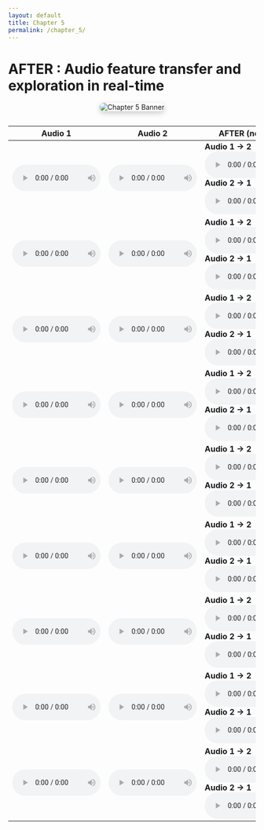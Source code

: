 ```yaml
---
layout: default
title: Chapter 5
permalink: /chapter_5/
---
```


# AFTER : Audio feature transfer and exploration in real-time

<div style="text-align: center; margin-bottom: 30px;"> 
  <img src="/phd_support/docs/assets/after.jpg" 
       alt="Chapter 5 Banner" 
       style="max-width: 100%; height: auto; border-radius: 10px; box-shadow: 0px 4px 12px rgba(0,0,0,0.2);" />
</div>

<table class="table table-sm text-center" style="vertical-align: middle; width: 100%;">
  <thead>
    <tr>
      <th style="text-align:center; width: 200px;">Audio 1</th>
      <th style="text-align:center; width: 200px;">Audio 2</th>
      <th style="text-align:center; width: 300px;">AFTER (no SSL)</th>
      <th style="text-align:center; width: 300px;">AFTER (SSL)</th>
    </tr>
  </thead>
  <tbody>

  <!-- Example 11 -->
  <tr>
    <td>
      <audio src="/phd_support/docs/assets/samples/chapter5/nossl/example_11/audio1.wav" controls style="width: 180px"></audio>
    </td>
    <td>
      <audio src="/phd_support/docs/assets/samples/chapter5/nossl/example_11/audio2.wav" controls style="width: 180px"></audio>
    </td>
    <td>
      <div><b>Audio 1 → 2</b></div>
      <audio src="/phd_support/docs/assets/samples/chapter5/nossl/example_11/audio12.wav" controls style="width: 180px"></audio>
      <div><b>Audio 2 → 1</b></div>
      <audio src="/phd_support/docs/assets/samples/chapter5/nossl/example_11/audio21.wav" controls style="width: 180px"></audio>
    </td>
    <td>
      <div><b>Audio 1 → 2</b></div>
      <audio src="/phd_support/docs/assets/samples/chapter5/ssl/example_11/audio12.wav" controls style="width: 180px"></audio>
      <div><b>Audio 2 → 1</b></div>
      <audio src="/phd_support/docs/assets/samples/chapter5/ssl/example_11/audio21.wav" controls style="width: 180px"></audio>
    </td>
  </tr>

  <!-- Example 15 -->
  <tr>
    <td>
      <audio src="/phd_support/docs/assets/samples/chapter5/nossl/example_15/audio1.wav" controls style="width: 180px"></audio>
    </td>
    <td>
      <audio src="/phd_support/docs/assets/samples/chapter5/nossl/example_15/audio2.wav" controls style="width: 180px"></audio>
    </td>
    <td>
      <div><b>Audio 1 → 2</b></div>
      <audio src="/phd_support/docs/assets/samples/chapter5/nossl/example_15/audio12.wav" controls style="width: 180px"></audio>
      <div><b>Audio 2 → 1</b></div>
      <audio src="/phd_support/docs/assets/samples/chapter5/nossl/example_15/audio21.wav" controls style="width: 180px"></audio>
    </td>
    <td>
      <div><b>Audio 1 → 2</b></div>
      <audio src="/phd_support/docs/assets/samples/chapter5/ssl/example_15/audio12.wav" controls style="width: 180px"></audio>
      <div><b>Audio 2 → 1</b></div>
      <audio src="/phd_support/docs/assets/samples/chapter5/ssl/example_15/audio21.wav" controls style="width: 180px"></audio>
    </td>
  </tr>

  <!-- Example 18 -->
  <tr>
    <td>
      <audio src="/phd_support/docs/assets/samples/chapter5/nossl/example_18/audio1.wav" controls style="width: 180px"></audio>
    </td>
    <td>
      <audio src="/phd_support/docs/assets/samples/chapter5/nossl/example_18/audio2.wav" controls style="width: 180px"></audio>
    </td>
    <td>
      <div><b>Audio 1 → 2</b></div>
      <audio src="/phd_support/docs/assets/samples/chapter5/nossl/example_18/audio12.wav" controls style="width: 180px"></audio>
      <div><b>Audio 2 → 1</b></div>
      <audio src="/phd_support/docs/assets/samples/chapter5/nossl/example_18/audio21.wav" controls style="width: 180px"></audio>
    </td>
    <td>
      <div><b>Audio 1 → 2</b></div>
      <audio src="/phd_support/docs/assets/samples/chapter5/ssl/example_18/audio12.wav" controls style="width: 180px"></audio>
      <div><b>Audio 2 → 1</b></div>
      <audio src="/phd_support/docs/assets/samples/chapter5/ssl/example_18/audio21.wav" controls style="width: 180px"></audio>
    </td>
  </tr>

  <!-- Example 84 -->
  <tr>
    <td>
      <audio src="/phd_support/docs/assets/samples/chapter5/nossl/example_84/audio1.wav" controls style="width: 180px"></audio>
    </td>
    <td>
      <audio src="/phd_support/docs/assets/samples/chapter5/nossl/example_84/audio2.wav" controls style="width: 180px"></audio>
    </td>
    <td>
      <div><b>Audio 1 → 2</b></div>
      <audio src="/phd_support/docs/assets/samples/chapter5/nossl/example_84/audio12.wav" controls style="width: 180px"></audio>
      <div><b>Audio 2 → 1</b></div>
      <audio src="/phd_support/docs/assets/samples/chapter5/nossl/example_84/audio21.wav" controls style="width: 180px"></audio>
    </td>
    <td>
      <div><b>Audio 1 → 2</b></div>
      <audio src="/phd_support/docs/assets/samples/chapter5/ssl/example_84/audio12.wav" controls style="width: 180px"></audio>
      <div><b>Audio 2 → 1</b></div>
      <audio src="/phd_support/docs/assets/samples/chapter5/ssl/example_84/audio21.wav" controls style="width: 180px"></audio>
    </td>
  </tr>

  <!-- Example 87 -->
  <tr>
    <td>
      <audio src="/phd_support/docs/assets/samples/chapter5/nossl/example_87/audio1.wav" controls style="width: 180px"></audio>
    </td>
    <td>
      <audio src="/phd_support/docs/assets/samples/chapter5/nossl/example_87/audio2.wav" controls style="width: 180px"></audio>
    </td>
    <td>
      <div><b>Audio 1 → 2</b></div>
      <audio src="/phd_support/docs/assets/samples/chapter5/nossl/example_87/audio12.wav" controls style="width: 180px"></audio>
      <div><b>Audio 2 → 1</b></div>
      <audio src="/phd_support/docs/assets/samples/chapter5/nossl/example_87/audio21.wav" controls style="width: 180px"></audio>
    </td>
    <td>
      <div><b>Audio 1 → 2</b></div>
      <audio src="/phd_support/docs/assets/samples/chapter5/ssl/example_87/audio12.wav" controls style="width: 180px"></audio>
      <div><b>Audio 2 → 1</b></div>
      <audio src="/phd_support/docs/assets/samples/chapter5/ssl/example_87/audio21.wav" controls style="width: 180px"></audio>
    </td>
  </tr>
<!-- Example 63 -->
  <tr>
    <td>
      <audio src="/phd_support/docs/assets/samples/chapter5/nossl/real/example_63/audio1.wav" controls style="width: 180px"></audio>
    </td>
    <td>
      <audio src="/phd_support/docs/assets/samples/chapter5/nossl/real/example_63/audio2.wav" controls style="width: 180px"></audio>
    </td>
    <td>
      <div><b>Audio 1 → 2</b></div>
      <audio src="/phd_support/docs/assets/samples/chapter5/nossl/real/example_63/audio12.wav" controls style="width: 180px"></audio>
      <div><b>Audio 2 → 1</b></div>
      <audio src="/phd_support/docs/assets/samples/chapter5/nossl/real/example_63/audio21.wav" controls style="width: 180px"></audio>
    </td>
    <td>
      <div><b>Audio 1 → 2</b></div>
      <audio src="/phd_support/docs/assets/samples/chapter5/ssl/real/example_63/audio12.wav" controls style="width: 180px"></audio>
      <div><b>Audio 2 → 1</b></div>
      <audio src="/phd_support/docs/assets/samples/chapter5/ssl/real/example_63/audio21.wav" controls style="width: 180px"></audio>
    </td>
  </tr>

  <!-- Example 66 -->
  <tr>
    <td>
      <audio src="/phd_support/docs/assets/samples/chapter5/nossl/real/example_66/audio1.wav" controls style="width: 180px"></audio>
    </td>
    <td>
      <audio src="/phd_support/docs/assets/samples/chapter5/nossl/real/example_66/audio2.wav" controls style="width: 180px"></audio>
    </td>
    <td>
      <div><b>Audio 1 → 2</b></div>
      <audio src="/phd_support/docs/assets/samples/chapter5/nossl/real/example_66/audio12.wav" controls style="width: 180px"></audio>
      <div><b>Audio 2 → 1</b></div>
      <audio src="/phd_support/docs/assets/samples/chapter5/nossl/real/example_66/audio21.wav" controls style="width: 180px"></audio>
    </td>
    <td>
      <div><b>Audio 1 → 2</b></div>
      <audio src="/phd_support/docs/assets/samples/chapter5/ssl/real/example_66/audio12.wav" controls style="width: 180px"></audio>
      <div><b>Audio 2 → 1</b></div>
      <audio src="/phd_support/docs/assets/samples/chapter5/ssl/real/example_66/audio21.wav" controls style="width: 180px"></audio>
    </td>
  </tr>

  <!-- Example 69 -->
  <tr>
    <td>
      <audio src="/phd_support/docs/assets/samples/chapter5/nossl/real/example_69/audio1.wav" controls style="width: 180px"></audio>
    </td>
    <td>
      <audio src="/phd_support/docs/assets/samples/chapter5/nossl/real/example_69/audio2.wav" controls style="width: 180px"></audio>
    </td>
    <td>
      <div><b>Audio 1 → 2</b></div>
      <audio src="/phd_support/docs/assets/samples/chapter5/nossl/real/example_69/audio12.wav" controls style="width: 180px"></audio>
      <div><b>Audio 2 → 1</b></div>
      <audio src="/phd_support/docs/assets/samples/chapter5/nossl/real/example_69/audio21.wav" controls style="width: 180px"></audio>
    </td>
    <td>
      <div><b>Audio 1 → 2</b></div>
      <audio src="/phd_support/docs/assets/samples/chapter5/ssl/real/example_69/audio12.wav" controls style="width: 180px"></audio>
      <div><b>Audio 2 → 1</b></div>
      <audio src="/phd_support/docs/assets/samples/chapter5/ssl/real/example_69/audio21.wav" controls style="width: 180px"></audio>
    </td>
  </tr>

  <!-- Example 73 -->
  <tr>
    <td>
      <audio src="/phd_support/docs/assets/samples/chapter5/nossl/real/example_73/audio1.wav" controls style="width: 180px"></audio>
    </td>
    <td>
      <audio src="/phd_support/docs/assets/samples/chapter5/nossl/real/example_73/audio2.wav" controls style="width: 180px"></audio>
    </td>
    <td>
      <div><b>Audio 1 → 2</b></div>
      <audio src="/phd_support/docs/assets/samples/chapter5/nossl/real/example_73/audio12.wav" controls style="width: 180px"></audio>
      <div><b>Audio 2 → 1</b></div>
      <audio src="/phd_support/docs/assets/samples/chapter5/nossl/real/example_73/audio21.wav" controls style="width: 180px"></audio>
    </td>
    <td>
      <div><b>Audio 1 → 2</b></div>
      <audio src="/phd_support/docs/assets/samples/chapter5/ssl/real/example_73/audio12.wav" controls style="width: 180px"></audio>
      <div><b>Audio 2 → 1</b></div>
      <audio src="/phd_support/docs/assets/samples/chapter5/ssl/real/example_73/audio21.wav" controls style="width: 180px"></audio>
    </td>
  </tr>
  

  </tbody>
</table>
